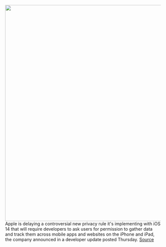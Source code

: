 <img src='https://cdn.vox-cdn.com/thumbor/I1AcsSpJXGm9-A-PD4xd-mLSr9I=/0x0:2040x1360/1200x800/filters:focal(857x517:1183x843)/cdn.vox-cdn.com/uploads/chorus_image/image/67348478/acastro_170731_1777_0001_v1.0.jpg' width='700px' /><br/>
Apple is delaying a controversial new privacy rule it's implementing with iOS 14 that will require developers to ask users for permission to gather data and track them across mobile apps and websites on the iPhone and iPad, the company announced in a developer update posted Thursday.
<a href='https://www.theverge.com/2020/9/3/21420176/apple-ios-14-tracking-permission-rule-developers-delay'> Source <a/>